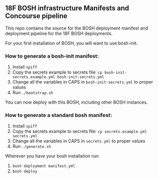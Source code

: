 ## 18F BOSH infrastructure Manifests and Concourse pipeline

This repo contains the source for the BOSH deployment manifest and deployment pipeline for the 18F BOSH deployments.

For your first installation of BOSH, you will want to use bosh-init.

### How to generate a bosh-init manifest:

1. Install `spiff`
1. Copy the secrets example to secrets file:
`cp bosh-init-secrets.example.yml bosh-init-secrets.yml`
1. Change all the variables in CAPS in `bosh-init-secrets.yml` to proper values
1. Run `./bootstrap.sh`

You can now deploy with this BOSH, including other BOSH instances.

### How to generate a standard bosh manifest:
1. Install `spiff`
1. Copy the secrets example to secrets file:
`cp secrets.example.yml secrets.yml`
1. Change all the variables in CAPS in `secrets.yml` to proper values
1. Run `./generate.sh`

Wherever you have your bosh installation run:

1. `bosh deployment manifest.yml`
1. `bosh deploy`
